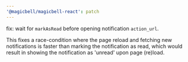 ```yaml
---
'@magicbell/magicbell-react': patch
---
```


fix: wait for `markAsRead` before opening notification `action_url`.

This fixes a race-condition where the page reload and fetching new notifications is faster than marking the notification as read, which would result in showing the notification as 'unread' upon page (re)load.
